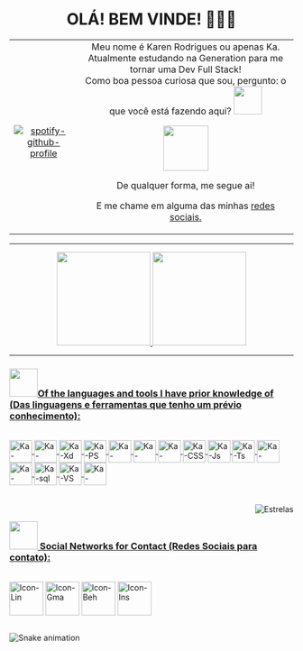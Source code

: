 <h1 align="center"> OLÁ! BEM VINDE! 👩🏽‍💻 </h1>

<!--
**r4skaren/r4skaren** is a ✨ _special_ ✨ repository because its `README.md` (this file) appears on your GitHub profile
--->
<table>
  <tr>
    <td align="center">
     <br>
      
  [![spotify-github-profile](https://spotify-github-profile.vercel.app/api/view?uid=ty7nv1jzmxwkphl04vofeo7l8&cover_image=true&theme=default)](https://open.spotify.com/user/y7nv1jzmxwkphl04vofeo7l8)
  </sub>
      </a>
    </td>
    <td align="center">
 Meu nome é Karen Rodrigues ou apenas Ka. Atualmente estudando na Generation para me tornar uma Dev Full Stack!<br>
 Como boa pessoa curiosa que sou, pergunto: o que você está fazendo aqui? <img src="https://c.tenor.com/UHtDixeNbMAAAAAC/ami-fat-cat-fgcat.gif" width="50"/>
  <p align="center">
<img src="https://c.tenor.com/9leKkgZ1lc4AAAAC/ami-fat-cat-fgcat.gif" width="80"/>
  </p>
<p>
De qualquer forma, me segue ai!<p>
  
E me chame em alguma das minhas [redes sociais.](https://github.com/r4skaren#-social-networks-for-contact-rede-sociais-para-contato) 
 </td>
  </tr>
</table>
<p>

<hr size="3">

<!------------------------------------------------------------------------------------------------------------------------------------------------------------------------------>
 
<p align="center">
   <a href="https://github.com/r4skaren">
    <img height="166em" src="https://github-readme-stats.vercel.app/api/top-langs/?username=r4skaren&layout=compact&langs_count=7&theme=dark&title_color=4b7457&border_color=4b7457&bg_color=000000"/> 
    <img height="166em" src="https://github-readme-stats.vercel.app/api?username=r4skaren&show_icons=true&theme=dark&title_color=4b7457&border_color=4b7457&bg_color=000000&include_all_commits=true&count_private=true"/>
   <br>
      </p>
    <hr size="3">
  
 
<!------------------------------------------------------------------------------------------------------------------------------------------------------------------------------>
  <div style="display: inline_block">
    <h3 align="left"><img src="https://c.tenor.com/rXg-utnCghwAAAAC/ami-fat-cat-fgcat.gif" width="50">Of the languages and tools I have prior knowledge of (Das linguagens e ferramentas que tenho um prévio conhecimento):</h3>
   <br>
   
  <img align="center" alt="Ka-Figma" height="40" width="40" src="https://img.icons8.com/color/48/000000/figma--v1.png"/>
  <img align="center" alt="Ka-Illustrator" height="40" width="40" src="https://img.icons8.com/color/48/000000/adobe-illustrator--v1.png"/>
  <img align="center" alt="Ka-Xd" height="40" width="40" src="https://img.icons8.com/color/48/000000/adobe-xd--v1.png"/>
  <img align="center" alt="Ka-PS" height="40" width="40" src="https://img.icons8.com/color/48/000000/adobe-photoshop--v1.png"/>
  <img align="center" alt="Ka-Canva" height="40" width="40"src="https://img.icons8.com/doodle/48/000000/canva.png"/>
  <img align="center" alt="Ka-Bootstrap" height="40" width="40" src="https://img.icons8.com/color/48/000000/bootstrap.png">
  <img align="center" alt="Ka-HTML" height="40" width="40" src="https://img.icons8.com/external-justicon-lineal-color-justicon/64/000000/external-html-file-file-type-justicon-lineal-color-justicon.png"/>
  <img align="center" alt="Ka-CSS" height="40" width="40" src="https://img.icons8.com/external-justicon-lineal-color-justicon/64/000000/external-css-file-file-type-justicon-lineal-color-justicon.png"/>
  <img align="center" alt="Ka-Js" height="40" width="40" src="https://img.icons8.com/external-justicon-lineal-color-justicon/64/000000/external-js-file-file-type-justicon-lineal-color-justicon.png"/>
  <img align="center" alt="Ka-Ts" height="40" width="40" src="https://img.icons8.com/color/48/000000/typescript.png"/>
  <img align="center" alt="Ka-Java" height="40" width="40" src="https://img.icons8.com/color/48/000000/java-coffee-cup-logo--v2.png"/>
  <img align="center" alt="Ka-Mysql" height="40" width="40" src="https://img.icons8.com/fluency/48/000000/mysql-logo.png"/>
  <img align="center" alt="Ka-sql" height="40" width="40" src="https://img.icons8.com/external-wanicon-lineal-color-wanicon/64/000000/external-sql-server-big-data-wanicon-lineal-color-wanicon.png"/>
  <img align="center" alt="Ka-VS" height="40" width="40" src="https://img.icons8.com/fluency/48/000000/visual-studio-code-2019.png"/>
  <img align="center" alt="Ka-Spring" height="40" width="40" src="https://img.icons8.com/color/48/000000/spring-logo.png"/>
 <br>
 <br>
   <br>
<!------------------------------------------------------------------------------------------------------------------------------------------------------------------------------>

  <img align="right" alt="Estrelas" src="https://belezablackpower.files.wordpress.com/2017/02/tumblr_oitwz7a5vn1ue248wo4_400.gif?w=376&h=156">

 
  ##
 
<div> 
<!------------------------------------------------------------------------------------------------------------------------------------------------------------------------------>
 <h3 align="left"><img src="https://c.tenor.com/9KRFEXop-4AAAAAC/ami-fat-cat-fgcat.gif" width="50"> Social Networks for Contact (Redes Sociais para contato):</h3>
 
 <br>
  <a href="https://www.linkedin.com/in/karen-r-o" target="_blank"> <img align="center" alt="Icon-Lin" height="60" width="60" src="https://cdn-icons-png.flaticon.com/512/216/216570.png"target="_blank"></a>
 <a href = "mailto:karenrodrigues20120@gmail.com"><img align="center" alt="Icon-Gma" height="60" width="60" src="https://cdn-icons-png.flaticon.com/512/304/304082.png" target="_blank"></a>
  <a href="https://www.behance.net/r_skaren" target="_blank"> <img align="center" alt="Icon-Beh" height="60" width="60" src="https://cdn-icons-png.flaticon.com/512/216/216558.png"target="_blank"></a>
  <a href="https://instagram.com/r_skaren" target="_blank"><img align="center" alt="Icon-Ins" height="60" width="60" src="https://cdn-icons-png.flaticon.com/512/216/216568.png" target="_blank"></a>
<br>
 <br>
</div>
  
![Snake animation](https://github.com/r4skaren/r4skaren/blob/output/github-contribution-grid-snake.svg)

